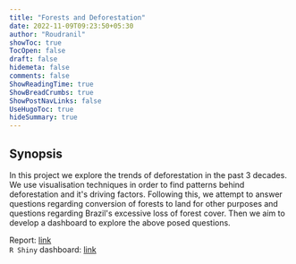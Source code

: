 ```yaml
---
title: "Forests and Deforestation"
date: 2022-11-09T09:23:50+05:30
author: "Roudranil"
showToc: true
TocOpen: false
draft: false
hidemeta: false
comments: false
ShowReadingTime: true
ShowBreadCrumbs: true
ShowPostNavLinks: false
UseHugoToc: true
hideSummary: true
---
```


## Synopsis

 In this project we explore the trends of deforestation in the past 3 decades. We use visualisation techniques in order to find patterns behind deforestation and it's driving factors. Following this, we attempt to answer questions regarding conversion of forests to land for other purposes and questions regarding Brazil's excessive loss of forest cover. Then we aim to develop a dashboard to explore the above posed questions.

 Report: [link](https://github.com/Roudranil/deforestation-and-forest-conversion/blob/main/doc/report.pdf)  
`R Shiny` dashboard: [link](https://roudranil.shinyapps.io/forest-and-deforestation/)